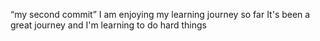 “my second commit”
I am enjoying my learning journey so far
It's been a great journey and I'm learning to do hard things
